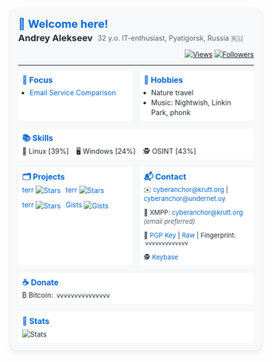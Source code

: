 <div style="max-width: 800px; margin: 0 auto; font-family: -apple-system, BlinkMacSystemFont, 'Segoe UI', Roboto, sans-serif; line-height: 1.4; color: #24292e; background: #f6f8fa; border-radius: 10px; padding: 15px; box-shadow: 0 3px 10px rgba(0,0,0,0.1);">

  <!-- Header -->
  <div style="margin-bottom: 10px;">
    <h1 style="font-size: 22px; margin: 0; color: #0366d6;">👋 Welcome here!</h1>
    <div style="display: flex; align-items: center; gap: 10px; flex-wrap: wrap;">
      <span style="font-size: 18px; font-weight: bold; color: #24292e;">Andrey Alekseev</span>
      <span style="font-size: 14px; color: #586069;">32 y.o. IT-enthusiast, Pyatigorsk, Russia 🇷🇺</span>
      <span style="margin-left: auto;">
        <a href="https://github.com/cyberanchor"><img src="https://komarev.com/ghpvc/?username=cyberanchor&color=brightgreen" alt="Views" style="vertical-align: middle;"></a>
        <a href="https://github.com/cyberanchor"><img src="https://img.shields.io/github/followers/cyberanchor?style=plastic&color=brightgreen" alt="Followers" style="vertical-align: middle;"></a>
      </span>
    </div>
  </div>

  <hr style="border: none; border-top: 1px solid #e1e4e8; margin: 10px 0;">

  <!-- Focus and Hobbies -->
  <div style="display: flex; gap: 15px; margin-bottom: 15px; flex-wrap: wrap;">
    <div style="flex: 1; min-width: 180px; background: #ffffff; padding: 8px; border-radius: 6px;">
      <h3 style="font-size: 16px; color: #0366d6; margin: 0 0 5px;">🚀 Focus</h3>
      <ul style="margin: 0; padding-left: 15px; font-size: 14px; color: #24292e;">
        <li><a href="https://github.com/cyberanchor/terr" style="color: #0366d6; text-decoration: none;">Email Service Comparison</a></li>
      </ul>
    </div>
    <div style="flex: 1; min-width: 180px; background: #ffffff; padding: 8px; border-radius: 6px;">
      <h3 style="font-size: 16px; color: #0366d6; margin: 0 0 5px;">🌴 Hobbies</h3>
      <ul style="margin: 0; padding-left: 15px; font-size: 14px; color: #24292e;">
        <li>Nature travel</li>
        <li>Music: Nightwish, Linkin Park, phonk</li>
      </ul>
    </div>
  </div>

  <!-- Skills -->
  <div style="background: #ffffff; padding: 8px; border-radius: 6px; margin-bottom: 15px;">
    <h3 style="font-size: 16px; color: #0366d6; margin: 0 0 5px;">📚 Skills</h3>
    <div style="display: flex; gap: 15px; flex-wrap: wrap; font-size: 14px;">
      <span style="color: #24292e;">🐧 Linux [39%]</span>
      <span style="color: #24292e;">🖥️ Windows [24%]</span>
      <span style="color: #24292e;">🕵️ OSINT [43%]</span>
    </div>
  </div>

  <!-- Projects and Contact -->
  <div style="display: flex; gap: 15px; margin-bottom: 15px; flex-wrap: wrap;">
    <div style="flex: 1; min-width: 180px; background: #ffffff; padding: 8px; border-radius: 6px;">
      <h3 style="font-size: 16px; color: #0366d6; margin: 0 0 5px;">🗂️ Projects</h3>
      <div style="display: flex; flex-wrap: wrap; gap: 10px; font-size: 14px;">
        <a href="https://github.com/cyberanchor/terr" style="color: #0366d6; text-decoration: none;">terr <img src="https://img.shields.io/github/stars/cyberanchor/terr" alt="Stars" style="vertical-align: middle;"></a>
        <a href="https://github.com/cyberanchor/terr" style="color: #0366d6; text-decoration: none;">terr <img src="https://img.shields.io/github/stars/cyberanchor/terr" alt="Stars" style="vertical-align: middle;"></a>
        <a href="https://github.com/cyberanchor/terr" style="color: #0366d6; text-decoration: none;">terr <img src="https://img.shields.io/github/stars/cyberanchor/terr" alt="Stars" style="vertical-align: middle;"></a>
        <a href="https://gist.github.com/cyberanchor" style="color: #0366d6; text-decoration: none;">Gists <img src="https://img.shields.io/badge/-Gists-000000" alt="Gists" style="vertical-align: middle;"></a>
      </div>
    </div>
    <div style="flex: 1; min-width: 180px; background: #ffffff; padding: 8px; border-radius: 6px;">
      <h3 style="font-size: 16px; color: #0366d6; margin: 0 0 5px;">📬 Contact</h3>
      <div style="display: flex; flex-wrap: wrap; gap: 10px; font-size: 13px;">
        <span>✉️ <a href="mailto:cyberanchor@krutt.org" style="color: #0366d6; text-decoration: none;">cyberanchor@krutt.org</a> | <a href="mailto:cyberanchor@undernet.uy" style="color: #0366d6; text-decoration: none;">cyberanchor@undernet.uy</a></span>
        <span>💬 XMPP: <a href="xmpp:cyberanchor@krutt.org" style="color: #0366d6; text-decoration: none;">cyberanchor@krutt.org</a> <i style="color: #586069;">(email preferred)</i></span>
        <span>🔑 <a href="https://github.com/cyberanchor/cyberanchor/blob/main/public-key.asc" style="color: #0366d6; text-decoration: none;">PGP Key</a> | <a href="https://raw.githubusercontent.com/cyberanchor/cyberanchor/refs/heads/main/public-key.asc" style="color: #0366d6; text-decoration: none;">Raw</a> | Fingerprint: <code style="background: #f6f8fa; padding: 1px 3px; border-radius: 3px;">vvvvvvvvvvvvv</code></span>
        <span>🕵️ <a href="https://keybase.io/cyberanchor" style="color: #0366d6; text-decoration: none;">Keybase</a></span>
      </div>
    </div>
  </div>

  <!-- Donate -->
  <div style="background: #ffffff; padding: 8px; border-radius: 6px; margin-bottom: 15px;">
    <h3 style="font-size: 16px; color: #0366d6; margin: 0 0 5px;">☕ Donate</h3>
    <div style="font-size: 14px;">₿ Bitcoin: <code style="background: #f6f8fa; padding: 1px 3px; border-radius: 3px;">vvvvvvvvvvvvvvv</code></div>
  </div>

  <!-- Stats -->
  <div style="background: #ffffff; padding: 8px; border-radius: 6px;">
    <h3 style="font-size: 16px; color: #0366d6; margin: 0 0 5px;">📝 Stats</h3>
    <img src="https://github-readme-stats.vercel.app/api?username=cyberanchor&show_icons=true&theme=radical&hide_border=true" alt="Stats" style="max-width: 100%;">
  </div>

</div>
